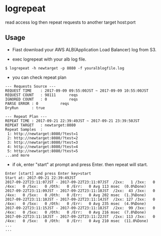 # logrepeat
read access log then repeat requests to another target host:port

## Usage

- Fiast download your AWS ALB(Application Load Balancer) log from S3.

- exec logrepeat with your alb log file.

```
$ logrepeat -h newtarget -p 8080 -f youralblogfile.log
```

- you can check repeat plan 

```
--- Requests Source ---
REQUEST TIME	: 2017-09-09 09:55:00JST ~ 2017-09-09 10:55:00JST
REQUEST COUNT	: 98111      reqs
IGNORED COUNT	: 0          reqs
PARSE ERROR	: 0          reqs
DryRun     	: true

--- Repeat Plan ---
REPEAT TIME	: 2017-09-21 22:39:49JST ~ 2017-09-21 23:39:50JST
REPEAT TARGET	: newtarget:8080
Repeat Samples	:
 1: http://newtarget:8080/?test=1
 2: http://newtarget:8080/?test=2
 3: http://newtarget:8080/?test=3
 4: http://newtarget:8080/?test=4
 5: http://newtarget:8080/?test=5
...and more
```

- if ok, enter "start" at prompt and press Enter. then repeat will start.

```
Enter [start] and press Enter key>start
Start at: 2017-09-21 22:39:49JST
2017-09-22T23:11:07JST - 2017-09-22T23:11:07JST  /2xx:   1 /3xx:   0 /4xx:   0 /5xx:   0 /Oth:   0 /Err:   0 Avg 113 msec  (0.0%Done)
2017-09-22T23:11:09JST - 2017-09-22T23:11:10JST  /2xx:  43 /3xx:   0 /4xx:   0 /5xx:   0 /Oth:   0 /Err:   0 Avg 202 msec  (1.3%Done)
2017-09-22T23:11:10JST - 2017-09-22T23:11:14JST  /2xx: 127 /3xx:   0 /4xx:   0 /5xx:   0 /Oth:   0 /Err:   0 Avg 235 msec  (4.9%Done)
2017-09-22T23:11:15JST - 2017-09-22T23:11:18JST  /2xx:  99 /3xx:   0 /4xx:   0 /5xx:   0 /Oth:   0 /Err:   0 Avg 216 msec  (7.8%Done)
2017-09-22T23:11:18JST - 2017-09-22T23:11:22JST  /2xx: 113 /3xx:   0 /4xx:   0 /5xx:   0 /Oth:   0 /Err:   0 Avg 210 msec  (11.0%Done)
...
...
```




